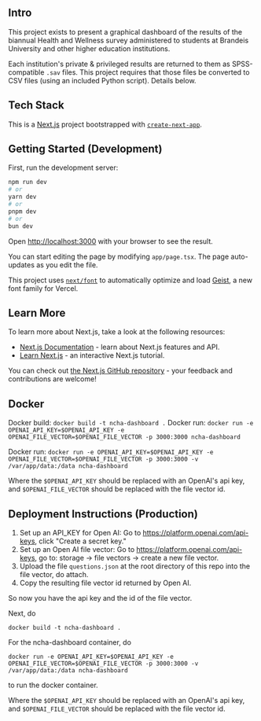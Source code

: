 ## Intro

This project exists to present a graphical dashboard of the results of the biannual Health and Wellness survey administered to students at Brandeis University and other higher education institutions.

Each institution's private & privileged results are returned to them as SPSS-compatible `.sav` files. This project requires that those files be converted to CSV files (using an included Python script). Details below.

## Tech Stack

This is a [Next.js](https://nextjs.org) project bootstrapped with [`create-next-app`](https://nextjs.org/docs/app/api-reference/cli/create-next-app).

## Getting Started (Development)

First, run the development server:

```bash
npm run dev
# or
yarn dev
# or
pnpm dev
# or
bun dev
```

Open [http://localhost:3000](http://localhost:3000) with your browser to see the result.

You can start editing the page by modifying `app/page.tsx`. The page auto-updates as you edit the file.

This project uses [`next/font`](https://nextjs.org/docs/app/building-your-application/optimizing/fonts) to automatically optimize and load [Geist](https://vercel.com/font), a new font family for Vercel.

## Learn More

To learn more about Next.js, take a look at the following resources:

- [Next.js Documentation](https://nextjs.org/docs) - learn about Next.js features and API.
- [Learn Next.js](https://nextjs.org/learn) - an interactive Next.js tutorial.

You can check out [the Next.js GitHub repository](https://github.com/vercel/next.js) - your feedback and contributions are welcome!

## Docker
Docker build: `docker build -t ncha-dashboard .`
Docker run: `docker run -e OPENAI_API_KEY=$OPENAI_API_KEY -e OPENAI_FILE_VECTOR=$OPENAI_FILE_VECTOR -p 3000:3000 ncha-dashboard`

Docker run: `docker run -e OPENAI_API_KEY=$OPENAI_API_KEY -e OPENAI_FILE_VECTOR=$OPENAI_FILE_VECTOR -p 3000:3000 -v /var/app/data:/data ncha-dashboard`

Where the `$OPENAI_API_KEY` should be replaced with an OpenAI's api key, and `$OPENAI_FILE_VECTOR` should be replaced with the file vector id.

## Deployment Instructions (Production)

1. Set up an API_KEY for Open AI: Go to https://platform.openai.com/api-keys, click "Create a secret key."
2. Set up an Open AI file vector: Go to https://platform.openai.com/api-keys, go to: storage -> file vectors -> create a new file vector.
3. Upload the file `questions.json` at the root directory of this repo into the file vector, do attach.
4. Copy the resulting file vector id returned by Open AI.

So now you have the api key and the id of the file vector.

Next, do 
```
docker build -t ncha-dashboard .
```

For the ncha-dashboard container, do
```
docker run -e OPENAI_API_KEY=$OPENAI_API_KEY -e OPENAI_FILE_VECTOR=$OPENAI_FILE_VECTOR -p 3000:3000 -v /var/app/data:/data ncha-dashboard
```
to run the docker container.

Where the `$OPENAI_API_KEY` should be replaced with an OpenAI's api key, and `$OPENAI_FILE_VECTOR` should be replaced with the file vector id.
